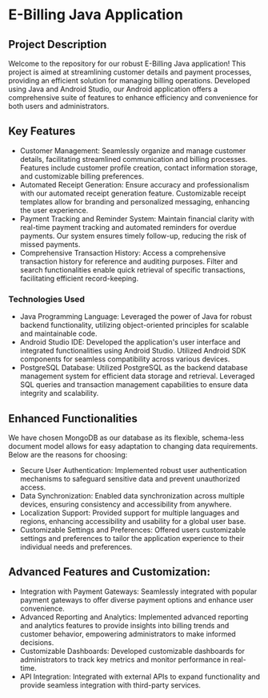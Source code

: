 # E-Billing Java Application
## Project Description
Welcome to the repository for our robust E-Billing Java application! This project is aimed at streamlining customer details and payment processes, providing an efficient solution for managing billing operations. Developed using Java and Android Studio, our Android application offers a comprehensive suite of features to enhance efficiency and convenience for both users and administrators.
## Key Features
* Customer Management: Seamlessly organize and manage customer details, facilitating streamlined communication and billing processes. Features include customer profile creation, contact information storage, and customizable billing preferences.
* Automated Receipt Generation: Ensure accuracy and professionalism with our automated receipt generation feature. Customizable receipt templates allow for branding and personalized messaging, enhancing the user experience.
* Payment Tracking and Reminder System: Maintain financial clarity with real-time payment tracking and automated reminders for overdue payments. Our system ensures timely follow-up, reducing the risk of missed payments.
* Comprehensive Transaction History: Access a comprehensive transaction history for reference and auditing purposes. Filter and search functionalities enable quick retrieval of specific transactions, facilitating efficient record-keeping.
### Technologies Used
* Java Programming Language: Leveraged the power of Java for robust backend functionality, utilizing object-oriented principles for scalable and maintainable code.
* Android Studio IDE: Developed the application's user interface and integrated functionalities using Android Studio. Utilized Android SDK components for seamless compatibility across various devices.
* PostgreSQL Database: Utilized PostgreSQL as the backend database management system for efficient data storage and retrieval. Leveraged SQL queries and transaction management capabilities to ensure data integrity and scalability.
## Enhanced Functionalities
We have chosen MongoDB as our database as its flexible, schema-less document model allows for easy adaptation to changing data requirements. Below are the reasons for choosing:
* Secure User Authentication: Implemented robust user authentication mechanisms to safeguard sensitive data and prevent unauthorized access.
* Data Synchronization: Enabled data synchronization across multiple devices, ensuring consistency and accessibility from anywhere.
* Localization Support: Provided support for multiple languages and regions, enhancing accessibility and usability for a global user base.
* Customizable Settings and Preferences: Offered users customizable settings and preferences to tailor the application experience to their individual needs and preferences.
## Advanced Features and Customization:
* Integration with Payment Gateways: Seamlessly integrated with popular payment gateways to offer diverse payment options and enhance user convenience.
* Advanced Reporting and Analytics: Implemented advanced reporting and analytics features to provide insights into billing trends and customer behavior, empowering administrators to make informed decisions.
* Customizable Dashboards: Developed customizable dashboards for administrators to track key metrics and monitor performance in real-time.
* API Integration: Integrated with external APIs to expand functionality and provide seamless integration with third-party services.
